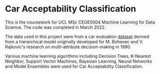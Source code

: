 # Car Acceptability Classification
This is the coursework for UCL MSc CEGE0004 Machine Learning for Data Science. The code was completed in March 2022.

The data used in this project were from a car evaluation [dataset](https://archive.ics.uci.edu/dataset/19/car+evaluation) derived from a hierarchical model originally developed for M. Bohanec and V. Rajkovic's research on multi-attribute decision-making in 1990.

Various machine learning algorithms including Decision Trees, K-Nearest Neighbor, Support Vector Machines, Bayesian Learning, Neural Networks and Model Ensembles were used for Car Acceptability Classification.
